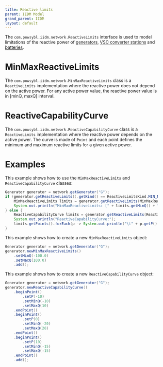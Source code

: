```yaml
---
title: Reactive limits
parent: IIDM Model
grand_parent: IIDM
layout: default
---
```


The `com.powsybl.iidm.network.ReactiveLimits` interface is used to model limitations of the reactive power of
[generators](generator.md), [VSC converter stations](vscConverterStation.md) and [batteries](battery.md).

# MinMaxReactiveLimits
The `com.powsybl.iidm.network.MinMaxReactiveLimits` class is a `ReactiveLimits` implementation where the reactive power
does not depend on the active power. For any active power value, the reactive power value is in [minQ, maxQ] interval.

# ReactiveCapabilityCurve
The `com.powsybl.iidm.network.ReactiveCapabilityCurve` class is a `ReactiveLimits` implementation where the reactive power
depends on the active power. The curve is made of `Point` and each point defines the minimum and maximum reactive limits
for a given active power.

# Examples
This example shows how to use the `MinMaxReactiveLimits` and `ReactiveCapabilityCurve` classes:
```java
Generator generator = network.getGenerator("G");
if (generator.getReactiveLimits().getKind() == ReactiveLimitsKind.MIN_MAX) {
    MinMaxReactiveLimits limits = generator.getReactiveLimits(MinMaxReactiveLimits.class);
    System.out.println("MinMaxReactiveLimits: [" + limits.getMinQ() + ", " + limits.getMaxQ() + "]");
} else {
    ReactiveCapabilityCurve limits = generator.getReactiveLimits(ReactiveCapabilityCurve.class);
    System.out.println("ReactiveCapabilityCurve:");
    limits.getPoints().forEach(p -> System.out.println("\t" + p.getP() + " -> [" + p.getMinQ() + ", " + p.getMaxQ() + "]"));
}
```

This example shows how to create a new `MinMaxReactiveLimits` object:
```java
Generator generator = network.getGenerator("G");
generator.newMinMaxReactiveLimits()
    .setMinQ(-100.0)
    .setMaxQ(100.0)
    .add();
```

This example shows how to create a new `ReactiveCapabilityCurve` object:
```java
Generator generator = network.getGenerator("G");
generator.newReactiveCapabilityCurve()
    .beginPoint()
        .setP(-10)
        .setMinQ(-10)
        .setMaxQ(10)
    .endPoint()
    .beginPoint()
        .setP(0)
        .setMinQ(-20)
        .setMaxQ(20)
    .endPoint()
    .beginPoint()
        .setP(10)
        .setMinQ(-15)
        .setMaxQ(-15)
    .endPoint()
    .add();
```
